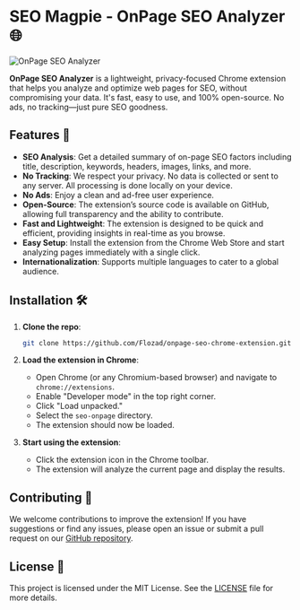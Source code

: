 # SEO Magpie - OnPage SEO Analyzer 🌐

![OnPage SEO Analyzer](https://github.com/Flozad/onpage-seo-chrome-extension/assets/logo.png) <!-- Replace with actual logo link -->

**OnPage SEO Analyzer** is a lightweight, privacy-focused Chrome extension that helps you analyze and optimize web pages for SEO, without compromising your data. It's fast, easy to use, and 100% open-source. No ads, no tracking—just pure SEO goodness.

## Features 🚀

- **SEO Analysis**: Get a detailed summary of on-page SEO factors including title, description, keywords, headers, images, links, and more.
- **No Tracking**: We respect your privacy. No data is collected or sent to any server. All processing is done locally on your device.
- **No Ads**: Enjoy a clean and ad-free user experience.
- **Open-Source**: The extension’s source code is available on GitHub, allowing full transparency and the ability to contribute.
- **Fast and Lightweight**: The extension is designed to be quick and efficient, providing insights in real-time as you browse.
- **Easy Setup**: Install the extension from the Chrome Web Store and start analyzing pages immediately with a single click.
- **Internationalization**: Supports multiple languages to cater to a global audience.

## Installation 🛠️

1. **Clone the repo**: 
   ```bash
   git clone https://github.com/Flozad/onpage-seo-chrome-extension.git

2. **Load the extension in Chrome**:
    - Open Chrome (or any Chromium-based browser) and navigate to `chrome://extensions`.
    - Enable "Developer mode" in the top right corner.
    - Click "Load unpacked."
    - Select the `seo-onpage` directory.
    - The extension should now be loaded.

3. **Start using the extension**:
    - Click the extension icon in the Chrome toolbar.
    - The extension will analyze the current page and display the results.

## Contributing 🤝

We welcome contributions to improve the extension! If you have suggestions or find any issues, please open an issue or submit a pull request on our [GitHub repository](https://github.com/Flozad/onpage-seo-chrome-extension).

## License 📜

This project is licensed under the MIT License. See the [LICENSE](LICENSE) file for more details.
